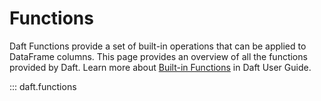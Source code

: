 # Functions

Daft Functions provide a set of built-in operations that can be applied to DataFrame columns. This page provides an overview of all the functions provided by Daft. Learn more about [Built-in Functions](../core_concepts.md#built-in-functions) in Daft User Guide.

::: daft.functions
